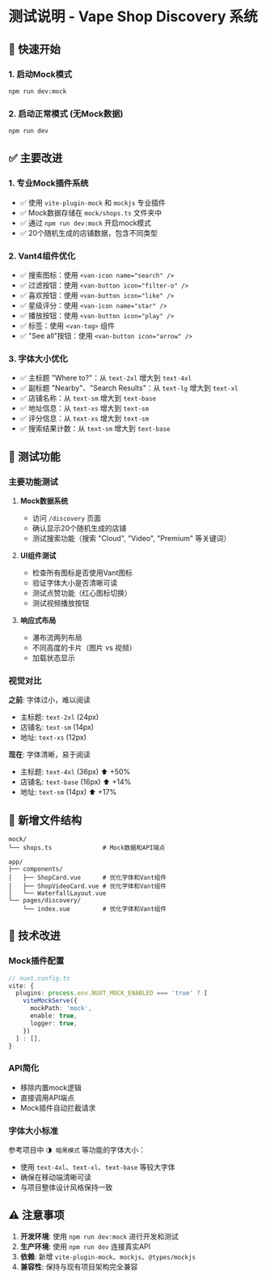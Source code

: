 # 测试说明 - Vape Shop Discovery 系统

## 🚀 快速开始

### 1. 启动Mock模式

```bash
npm run dev:mock
```

### 2. 启动正常模式 (无Mock数据)

```bash
npm run dev
```

## ✅ 主要改进

### 1. 专业Mock插件系统

- ✅ 使用 `vite-plugin-mock` 和 `mockjs` 专业插件
- ✅ Mock数据存储在 `mock/shops.ts` 文件夹中
- ✅ 通过 `npm run dev:mock` 开启mock模式
- ✅ 20个随机生成的店铺数据，包含不同类型

### 2. Vant4组件优化

- ✅ 搜索图标：使用 `<van-icon name="search" />`
- ✅ 过滤按钮：使用 `<van-button icon="filter-o" />`
- ✅ 喜欢按钮：使用 `<van-button icon="like" />`
- ✅ 星级评分：使用 `<van-icon name="star" />`
- ✅ 播放按钮：使用 `<van-button icon="play" />`
- ✅ 标签：使用 `<van-tag>` 组件
- ✅ "See all"按钮：使用 `<van-button icon="arrow" />`

### 3. 字体大小优化

- ✅ 主标题 "Where to?"：从 `text-2xl` 增大到 `text-4xl`
- ✅ 副标题 "Nearby"、"Search Results"：从 `text-lg` 增大到 `text-xl`
- ✅ 店铺名称：从 `text-sm` 增大到 `text-base`
- ✅ 地址信息：从 `text-xs` 增大到 `text-sm`
- ✅ 评分信息：从 `text-xs` 增大到 `text-sm`
- ✅ 搜索结果计数：从 `text-sm` 增大到 `text-base`

## 🧪 测试功能

### 主要功能测试

1. **Mock数据系统**
   - 访问 `/discovery` 页面
   - 确认显示20个随机生成的店铺
   - 测试搜索功能（搜索 "Cloud", "Video", "Premium" 等关键词）

2. **UI组件测试**
   - 检查所有图标是否使用Vant图标
   - 验证字体大小是否清晰可读
   - 测试点赞功能（红心图标切换）
   - 测试视频播放按钮

3. **响应式布局**
   - 瀑布流两列布局
   - 不同高度的卡片（图片 vs 视频）
   - 加载状态显示

### 视觉对比

**之前**: 字体过小，难以阅读

- 主标题: `text-2xl` (24px)
- 店铺名: `text-sm` (14px)
- 地址: `text-xs` (12px)

**现在**: 字体清晰，易于阅读

- 主标题: `text-4xl` (36px) ⬆️ +50%
- 店铺名: `text-base` (16px) ⬆️ +14%
- 地址: `text-sm` (14px) ⬆️ +17%

## 📁 新增文件结构

```
mock/
└── shops.ts              # Mock数据和API端点

app/
├── components/
│   ├── ShopCard.vue      # 优化字体和Vant组件
│   ├── ShopVideoCard.vue # 优化字体和Vant组件
│   └── WaterfallLayout.vue
└── pages/discovery/
    └── index.vue         # 优化字体和Vant组件
```

## 🔧 技术改进

### Mock插件配置

```typescript
// nuxt.config.ts
vite: {
  plugins: process.env.NUXT_MOCK_ENABLED === 'true' ? [
    viteMockServe({
      mockPath: 'mock',
      enable: true,
      logger: true,
    })
  ] : [],
}
```

### API简化

- 移除内置mock逻辑
- 直接调用API端点
- Mock插件自动拦截请求

### 字体大小标准

参考项目中 `🌗 暗黑模式` 等功能的字体大小：

- 使用 `text-4xl`、`text-xl`、`text-base` 等较大字体
- 确保在移动端清晰可读
- 与项目整体设计风格保持一致

## ⚠️ 注意事项

1. **开发环境**: 使用 `npm run dev:mock` 进行开发和测试
2. **生产环境**: 使用 `npm run dev` 连接真实API
3. **依赖**: 新增 `vite-plugin-mock`、`mockjs`、`@types/mockjs`
4. **兼容性**: 保持与现有项目架构完全兼容
